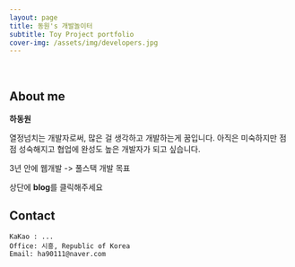 ```yaml
---
layout: page
title: 동원's 개발놀이터
subtitle: Toy Project portfolio
cover-img: /assets/img/developers.jpg
---
```


<br/>

## About me

**하동원**

열정넘치는 개발자로써, 많은 걸 생각하고 개발하는게 꿈입니다.
아직은 미숙하지만 점점 성숙해지고 협업에 완성도 높은 개발자가 되고 싶습니다.

3년 안에 웹개발 -> 풀스택 개발 목표

상단에 **blog**를 클릭해주세요

## Contact

```
KaKao : ...
Office: 시흥, Republic of Korea
Email: ha90111@naver.com
```
